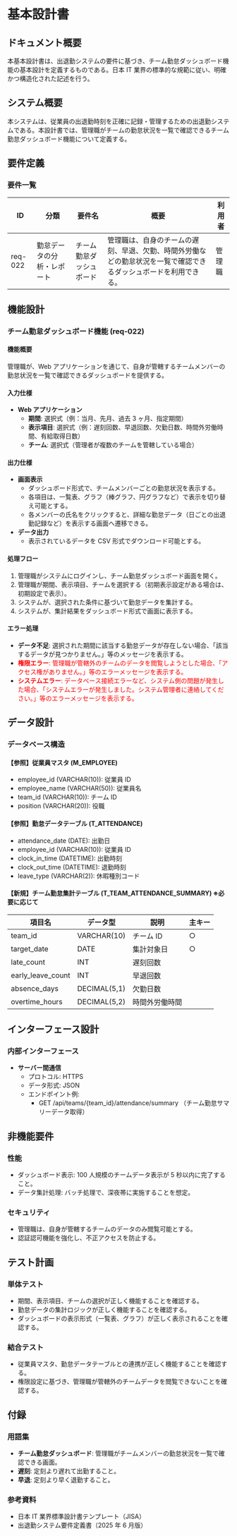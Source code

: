 
# 基本設計書

## ドキュメント概要

本基本設計書は、出退勤システムの要件に基づき、チーム勤怠ダッシュボード機能の基本設計を定義するものである。日本 IT 業界の標準的な規範に従い、明確かつ構造化された記述を行う。

## システム概要

本システムは、従業員の出退勤時刻を正確に記録・管理するための出退勤システムである。本設計書では、管理職がチームの勤怠状況を一覧で確認できるチーム勤怠ダッシュボード機能について定義する。

## 要件定義

### 要件一覧

| ID      | 分類                       | 要件名                   | 概要                                                                                                             | 利用者 |
| ------- | -------------------------- | ------------------------ | ---------------------------------------------------------------------------------------------------------------- | ------ |
| req-022 | 勤怠データの分析・レポート | チーム勤怠ダッシュボード | 管理職は、自身のチームの遅刻、早退、欠勤、時間外労働などの勤怠状況を一覧で確認できるダッシュボードを利用できる。 | 管理職 |

## 機能設計

### チーム勤怠ダッシュボード機能 (req-022)

#### 機能概要

管理職が、Web アプリケーションを通じて、自身が管轄するチームメンバーの勤怠状況を一覧で確認できるダッシュボードを提供する。

#### 入力仕様

- **Web アプリケーション**
  - **期間**: 選択式（例：当月、先月、過去 3 ヶ月、指定期間）
  - **表示項目**: 選択式（例：遅刻回数、早退回数、欠勤日数、時間外労働時間、有給取得日数）
  - **チーム**: 選択式（管理者が複数のチームを管轄している場合）

#### 出力仕様

- **画面表示**
  - ダッシュボード形式で、チームメンバーごとの勤怠状況を表示する。
  - 各項目は、一覧表、グラフ（棒グラフ、円グラフなど）で表示を切り替え可能とする。
  - 各メンバーの氏名をクリックすると、詳細な勤怠データ（日ごとの出退勤記録など）を表示する画面へ遷移できる。
- **データ出力**
  - 表示されているデータを CSV 形式でダウンロード可能とする。

#### 処理フロー

1. 管理職がシステムにログインし、チーム勤怠ダッシュボード画面を開く。
2. 管理職が期間、表示項目、チームを選択する（初期表示設定がある場合は、初期設定で表示）。
3. システムが、選択された条件に基づいて勤怠データを集計する。
4. システムが、集計結果をダッシュボード形式で画面に表示する。

#### エラー処理

- **データ不足**: 選択された期間に該当する勤怠データが存在しない場合、「該当するデータが見つかりません。」等のメッセージを表示する。
- <span style="color:red">**権限エラー**: 管理職が管轄外のチームのデータを閲覧しようとした場合、「アクセス権がありません。」等のエラーメッセージを表示する。</span>
- <span style="color:red">**システムエラー**: データベース接続エラーなど、システム側の問題が発生した場合、「システムエラーが発生しました。システム管理者に連絡してください。」等のエラーメッセージを表示する。</span>

## データ設計

### データベース構造

#### 【参照】従業員マスタ (M_EMPLOYEE)

- employee_id (VARCHAR(10)): 従業員 ID
- employee_name (VARCHAR(50)): 従業員名
- team_id (VARCHAR(10)): チーム ID
- position (VARCHAR(20)): 役職

#### 【参照】勤怠データテーブル (T_ATTENDANCE)

- attendance_date (DATE): 出勤日
- employee_id (VARCHAR(10)): 従業員 ID
- clock_in_time (DATETIME): 出勤時刻
- clock_out_time (DATETIME): 退勤時刻
- leave_type (VARCHAR(2)): 休暇種別コード

#### 【新規】チーム勤怠集計テーブル (T_TEAM_ATTENDANCE_SUMMARY) ※必要に応じて

| 項目名            | データ型     | 説明           | 主キー |
| ----------------- | ------------ | -------------- | ------ |
| team_id           | VARCHAR(10)  | チーム ID      | ○      |
| target_date       | DATE         | 集計対象日     | ○      |
| late_count        | INT          | 遅刻回数       |        |
| early_leave_count | INT          | 早退回数       |        |
| absence_days      | DECIMAL(5,1) | 欠勤日数       |        |
| overtime_hours    | DECIMAL(5,2) | 時間外労働時間 |        |

## インターフェース設計

### 内部インターフェース

- **サーバー間通信**
  - プロトコル: HTTPS
  - データ形式: JSON
  - エンドポイント例:
    - GET /api/teams/{team_id}/attendance/summary （チーム勤怠サマリーデータ取得）

## 非機能要件

### 性能

- ダッシュボード表示: 100 人規模のチームデータ表示が 5 秒以内に完了すること。
- データ集計処理: バッチ処理で、深夜帯に実施することを想定。

### セキュリティ

- 管理職は、自身が管轄するチームのデータのみ閲覧可能とする。
- 認証認可機能を強化し、不正アクセスを防止する。

## テスト計画

### 単体テスト

- 期間、表示項目、チームの選択が正しく機能することを確認する。
- 勤怠データの集計ロジックが正しく機能することを確認する。
- ダッシュボードの表示形式（一覧表、グラフ）が正しく表示されることを確認する。

### 結合テスト

- 従業員マスタ、勤怠データテーブルとの連携が正しく機能することを確認する。
- 権限設定に基づき、管理職が管轄外のチームデータを閲覧できないことを確認する。

## 付録

### 用語集

- **チーム勤怠ダッシュボード**: 管理職がチームメンバーの勤怠状況を一覧で確認できる画面。
- **遅刻**: 定刻より遅れて出勤すること。
- **早退**: 定刻より早く退勤すること。

### 参考資料

- 日本 IT 業界標準設計書テンプレート（JISA）
- 出退勤システム要件定義書（2025 年 6 月版）

